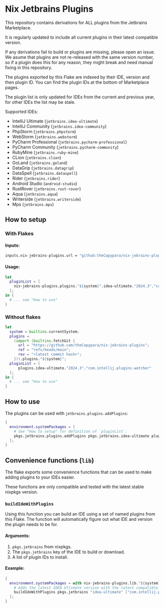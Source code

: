 Nix Jetbrains Plugins
=====================

This repository contains derivations for ALL plugins from the Jetbrains Marketplace.

It is regularly updated to include all current plugins in their latest compatible version.

If any derivations fail to build or plugins are missing, please open an issue. 
We asume that plugins are not re-released with the same version number, so if a plugin does this for any reason, 
they might break and need manual fixing in this repository.

The plugins exported by this Flake are indexed by their IDE, version and then plugin ID. 
You can find the plugin IDs at the bottom of Marketplace pages.

The plugin list is only updated for IDEs from the current and previous year, for other IDEs the list may be stale.

Supported IDEs:
- IntelliJ Ultimate (`jetbrains.idea-ultimate`)
- IntelliJ Community (`jetbrains.idea-community`)
- PhpStorm (`jetbrains.phpstorm`)
- WebStorm (`jetbrains.webstorm`)
- PyCharm Professional (`jetbrains.pycharm-professional`)
- PyCharm Community (`jetbrains.pycharm-community`)
- RubyMine (`jetbrains.ruby-mine`)
- CLion (`jetbrains.clion`)
- GoLand (`jetbrains.goland`)
- DataGrip (`jetbrains.datagrip`)
- DataSpell (`jetbrains.dataspell`)
- Rider (`jetbrains.rider`)
- Android Studio (`android-studio`)
- RustRover (`jetbrains.rust-rover`)
- Aqua (`jetbrains.aqua`)
- Writerside (`jetbrains.writerside`)
- Mps (`jetbrains.mps`)

## How to setup

### With Flakes

#### Inputs:

```nix
inputs.nix-jebrains-plugins.url = "github:theCapypara/nix-jebrains-plugins";
```

#### Usage:
```nix
let
  pluginList = [
    nix-jebrains-plugins.plugins."${system}".idea-ultimate."2024.3"."com.intellij.plugins.watcher"
  ];
in {
  # ... see "How to use"
}
```

### Without flakes

```nix
let
  system = builtins.currentSystem;
  plugins =
    (import (builtins.fetchGit {
      url = "https://github.com/theCapypara/nix-jebrains-plugins";
      ref = "refs/heads/main";
      rev = "<latest commit hash>";
    })).plugins."${system}";
  pluginList = [
      plugins.idea-ultimate."2024.3"."com.intellij.plugins.watcher"
  ];
in {
  # ... see "How to use"
}
```

## How to use

The plugins can be used with ``jetbrains.plugins.addPlugins``:

```nix
{
  environment.systemPackages = [
    # See "How to setup" for definition of `pluginList`.
    pkgs.jetbrains.plugins.addPlugins pkgs.jetbrains.idea-ultimate pluginList
  ];
}
```

## Convenience functions (`lib`)
The flake exports some convenience functions that can be used to make adding plugins to your IDEs
easier.

These functions are only compatible and tested with the latest stable nixpkgs version.

### `buildIdeWithPlugins`

Using this function you can build an IDE using a set of named plugins from this Flake. The function
will automatically figure out what IDE and version the plugin needs to be for.

#### Arguments:

1. `pkgs.jetbrains` from nixpkgs.
2. The `pkgs.jetbrains` key of the IDE to build or download.
3. A list of plugin IDs to install.

#### Example:

```nix
{
  environment.systemPackages = with nix-jebrains-plugins.lib."${system}"; [
    # Adds the latest IDEA Ultimate version with the latest compatible version of "com.intellij.plugins.watcher".
    buildIdeWithPlugins pkgs.jetbrains "idea-ultimate" ["com.intellij.plugins.watcher"]
  ];
}
```
